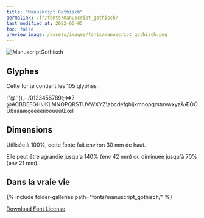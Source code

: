 ```yaml
---
title: "Manuskript Gothisch"
permalink: /fr/fonts/manuscript_gothisch/
last_modified_at: 2022-05-05
toc: false
preview_image: /assets/images/fonts/manuscript_gothisch.png
---
```

![ManuscriptGothisch](/assets/images/fonts/manuscript_gothisch.png)
## Glyphes

Cette fonte contient les 105 glyphes :


!"@'’(),-./0123456789:;<=>?@ACBDEFGHIJKLMNOPQRSTUVWXYZ\abcdefghijkmnopqrstuvwxyzÄÆÔÖÜßàâäæçèéêëîïôöùûüŒœl

## Dimensions

Utilisée à 100%, cette fonte fait environ 30 mm de haut.

Elle peut être agrandie jusqu'a 140% (env 42 mm) ou diminuée jusqu'à 70% (env  21 mm).

## Dans la vraie vie

{% include folder-galleries path="fonts/manuscript_gothisch/" %}


[Download Font License](https://github.com/inkstitch/inkstitch/tree/main/fonts/manuskript_gotisch/LICENSE)
